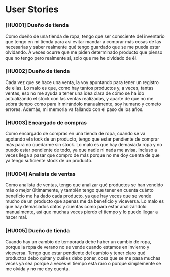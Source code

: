 # User Stories

### [HU001] Dueño de tienda

Como dueño de una tienda de ropa, tengo que ser consciente del inventario que tengo en mi tienda para así evitar mandar a comprar más cosas de las necesarias y saber
realmente qué tengo guardado que se me pueda estar olvidando. A veces ocurre que me piden determinado producto que pienso que no tengo pero realmente sí, solo que me
he olvidado de él.

### [HU002] Dueño de tienda

Cada vez que se hace una venta, la voy apuntando para tener un registro de ellas. Lo malo es que, como hay tantos productos y, a veces, tantas ventas, eso no me ayuda a
tener una idea clara de cómo se ha ido actualizando el stock con las ventas realizadas, y aparte de que no me sobra tiempo como para ir mirándolo manualmente, soy humano
y cometo errores. Además, mi memoria va fallando con el paso de los años.

### [HU003] Encargado de compras

Como encargado de compras en una tienda de ropa, cuando se va agotando el stock de un producto, tengo que estar pendiente de comprar más para no quedarme sin stock.
Lo malo es que hay demasiada ropa y no puedo estar pendiente de todo, ya que nadie ni nada me avisa. Incluso a veces llega a pasar que compro de más porque no me doy
cuenta de que ya tengo suficiente stock de un producto.

### [HU004] Analista de ventas

Como analista de ventas, tengo que analizar qué productos se han vendido más o mejor últimamente, y también tengo que tener en cuenta cuánto beneficio me ha dado
cada producto, ya que hay veces que se vende mucho de un producto que apenas me da beneficio y viceversa. Lo malo es que hay demasiados datos y cuentas como para
estar analizándolo manualmente, así que muchas veces pierdo el tiempo y lo puedo llegar a hacer mal.

### [HU005] Dueño de tienda

Cuando hay un cambio de temporada debe haber un cambio de ropa, porque la ropa de verano no se vende cuando estamos en invierno y viceversa. Tengo que estar pendiente
del cambio y tener claro qué productos debo quitar y cuáles debo poner, cosa que se me pasa muchas veces ya sea porque a veces el tiempo está raro o porque
simplemente se me olvida y no me doy cuenta.
